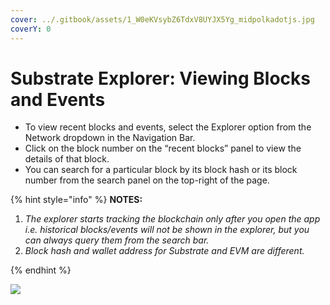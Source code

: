 ```yaml
---
cover: ../.gitbook/assets/1_W0eKVsybZ6TdxV8UYJX5Yg_midpolkadotjs.jpg
coverY: 0
---
```


# Substrate Explorer: Viewing Blocks and Events

* To view recent blocks and events, select the Explorer option from the Network dropdown in the Navigation Bar.&#x20;
* Click on the block number on the “recent blocks” panel to view the details of that block.&#x20;
* You can search for a particular block by its block hash or its block number from the search panel on the top-right of the page.

{% hint style="info" %}
**NOTES:**

1. _The explorer starts tracking the blockchain only after you open the app i.e. historical blocks/events will not be shown in the explorer, but you can always query them from the search bar._
2. _Block hash and wallet address for Substrate and EVM are different._


{% endhint %}

![](https://lh5.googleusercontent.com/7aFmMOceVOT2le99ouWpY6xQ5O1jrN3uX1ZuSwr5ibDnbDBE7Is-\_QlTl8yhXXzZpf8Sr8eAfIwvqDMwe72C61Dhti85lXcLLdeA-gCO\_jtroW0zG1zmIK7pOvKNw3FQuEC0HNcG)

